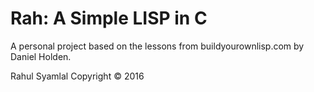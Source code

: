 # Rah: A Simple LISP in C

A personal project based on the lessons from buildyourownlisp.com by
Daniel Holden.

Rahul Syamlal
Copyright &copy; 2016
